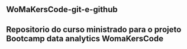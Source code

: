 ## WoMaKersCode-git-e-github

## Repositorio do curso ministrado para o projeto Bootcamp data analytics WomaKersCode
